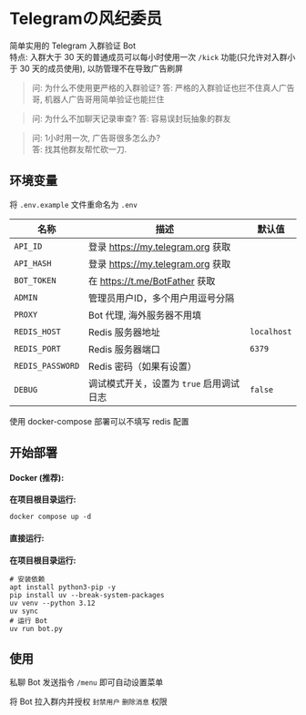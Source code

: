 # Telegramの风纪委员

简单实用的 Telegram 入群验证 Bot  
特点: 入群大于 30 天的普通成员可以每小时使用一次 `/kick` 功能(只允许对入群小于 30 天的成员使用), 以防管理不在导致广告刷屏

> 问: 为什么不使用更严格的入群验证?
> 答: 严格的入群验证也拦不住真人广告哥, 机器人广告哥用简单验证也能拦住

> 问: 为什么不加聊天记录审查?
> 答: 容易误封玩抽象的群友

> 问: 1小时用一次, 广告哥很多怎么办?  
> 答: 找其他群友帮忙砍一刀.

## 环境变量

将 `.env.example` 文件重命名为 `.env`

| 名称               | 描述                            | 默认值         |
|------------------|-------------------------------|-------------|
| `API_ID`         | 登录 https://my.telegram.org 获取 |             |
| `API_HASH`       | 登录 https://my.telegram.org 获取 |             |
| `BOT_TOKEN`      | 在 https://t.me/BotFather 获取   |             |
| `ADMIN`          | 管理员用户ID，多个用户用逗号分隔             |             |
| `PROXY`          | Bot 代理, 海外服务器不用填              |             |
| `REDIS_HOST`     | Redis 服务器地址                   | `localhost` |
| `REDIS_PORT`     | Redis 服务器端口                   | `6379`      |
| `REDIS_PASSWORD` | Redis 密码（如果有设置）               |             |
| `DEBUG`          | 调试模式开关，设置为 `true` 启用调试日志      | `false`     |

使用 docker-compose 部署可以不填写 redis 配置

## 开始部署

#### Docker (推荐):

**在项目根目录运行:**

```shell
docker compose up -d
```

#### 直接运行:

**在项目根目录运行:**

```shell
# 安装依赖
apt install python3-pip -y
pip install uv --break-system-packages
uv venv --python 3.12
uv sync
# 运行 Bot
uv run bot.py 
```

## 使用

私聊 Bot 发送指令 `/menu` 即可自动设置菜单

将 Bot 拉入群内并授权 `封禁用户` `删除消息` 权限
